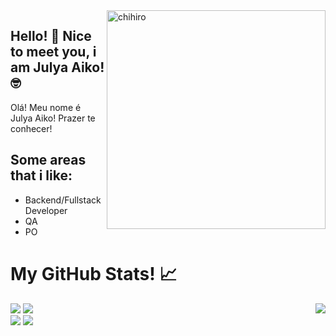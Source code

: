 <img align="right" alt="chihiro" width="350px" src="https://www.gifcen.com/wp-content/uploads/2022/03/hello-kitty-gif-9.gif">

## Hello! 👋 Nice to meet you, i am Julya Aiko!🤓
Olá! Meu nome é Julya Aiko! Prazer te conhecer! 

## Some areas that i like:
* Backend/Fullstack Developer                                                         
* QA                                                                                            
* PO
  


# My GitHub Stats! 📈
<img align="right" src="https://github-readme-stats.vercel.app/api/top-langs/?username=AikoJu&theme=cobalt" /> 
<img src="https://github-readme-stats-git-masterrstaa-rickstaa.vercel.app/api?username=AikoJu&theme=cobalt" />
<img src="https://github-readme-streak-stats.herokuapp.com/?user=AikoJu&theme=cobalt"/>

<div> 
  <a href="https://www.instagram.com/aipo_yoki/" target="_blank"><img src="https://img.shields.io/badge/-Instagram-%23E4405F?style=for-the-badge&logo=instagram&logoColor=white" target="_blank"></a>
  <a href="https://www.linkedin.com/in/julya-aiko-81a764265/" target="_blank"><img src="https://img.shields.io/badge/-LinkedIn-%230077B5?style=for-the-badge&logo=linkedin&logoColor=white" target="_blank"></a> 
</div>
